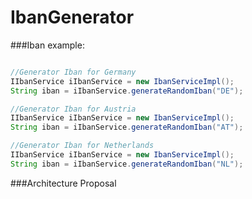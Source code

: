 # IbanGenerator

###Iban example:

```java

//Generator Iban for Germany
IIbanService iIbanService = new IbanServiceImpl();
String iban = iIbanService.generateRandomIban("DE");

//Generator Iban for Austria
IIbanService iIbanService = new IbanServiceImpl();
String iban = iIbanService.generateRandomIban("AT");

//Generator Iban for Netherlands
IIbanService iIbanService = new IbanServiceImpl();
String iban = iIbanService.generateRandomIban("NL");

```

###Architecture Proposal

